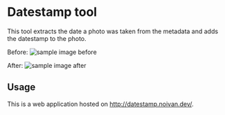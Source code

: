 # Datestamp tool
This tool extracts the date a photo was taken from the metadata and adds the datestamp to the photo.

Before:
![sample image before](https://i.imgur.com/eH7GGfq.jpeg)

After:
![sample image after](https://i.imgur.com/bcF7wPn.jpeg)

## Usage
This is a web application hosted on http://datestamp.noivan.dev/.